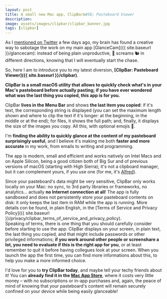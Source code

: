 ```yaml
---
layout: post
title: A small new Mac app, ClipBar&#58; Pasteboard Viewer
description:
image: assets/images/clipbar/clipbar_banner.jpg
tags: [clipbar]
---
```

As I [mentioned on Twitter](https://twitter.com/cdf1982/status/1330171075456536580) a few days ago, my brain has found a creative way to sabotage the work on my main app [GlanceCam]({{ site.baseurl }}/glancecam): instead of being plain unproductive, 🧠 screams 🐿 in different directions, knowing that I will eventually start the chase.

So, here I am to introduce you to my latest diversion, **[ClipBar: Pasteboard Viewer]({{ site.baseurl }}/clipbar)**.

**ClipBar is a small macOS utility that allows to quickly check what's in your Mac's pasteboard before actually pasting; if you have ever wondered what was the last thing you copied, this app is for you.**

ClipBar **lives in the Menu Bar** and shows **the last item you copied**: if it's text, the corresponding string is displayed (you can set the maximum length shown and where to clip the text if it's longer: at the beginning, in the middle or at the end); for files, it shows the full path; and, finally, it displays the size of the images you copy. All this, with optional emojis 🎉.

I'm **finding the ability to quickly glance at the content of my pasteboard surprisingly useful**, and I believe it's making me both **faster and more accurate** in my work, from emails to writing and programming.

The app is modern, small and efficient and works natively on Intel Macs and on Apple Silicon, being a good citizen both of Big Sur and of previous versions of macOS (starting with High Sierra); it's not a clipboard manager, but it can complement yours, if you use one (for me, it's [Alfred](https://www.alfredapp.com)).

Since your pasteboard's data might be very sensitive, ClipBar only works locally on your Mac: no sync, to 3rd party libraries or frameworks, no analytics... actually **no Internet connection at all**! The app is fully sandboxed and does not persistently store your pasteboard contents on disk: it only keeps the last item in RAM while the app is running. More details con be found, in plain English, in the [Terms of Service and Privacy Policy]({{ site.baseurl }}/privacy/clipbar_terms_of_service_and_privacy_policy).<br>
Speaking of terms, there is one thing that you should carefully consider before starting to use the app: ClipBar displays on your screen, in plain text, the last thing you copied, and that might include passwords or other privileged informations; **if you work around other people or screenshare a lot, you need to evaluate if this is the right app for you**, or at least remember to quit it before having collegues look at your screen. When you launch the app the first time, you can find more informations about this, to help you make a more informed choice.

I'd love for you to **try ClipBar today**, and maybe tell your techy friends about it! You can **already find it in the [Mac App Store](https://apps.apple.com/us/app/clipbar-pasteboard-viewer/id1541739143)**, where it costs very little money – with no subscriptions or in-app purchases and, again, the peace of mind of knowing that your pasteboard's content will remain securely confined on your device while being easily glanceable!